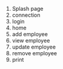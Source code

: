 1. Splash page
2. connection
3. login
4. home
5. add employee
6. view employee
7. update employee
8. remove employee
9. print 
